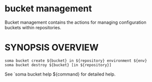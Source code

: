 # bucket management

Bucket management contains the actions for managing configuration
buckets within repositories.

# SYNOPSIS OVERVIEW

```
soma bucket create ${bucket} in ${repository} environment ${env}
soma bucket destroy ${bucket} [in ${repository}]
```

See `soma bucket help ${command} for detailed help.
